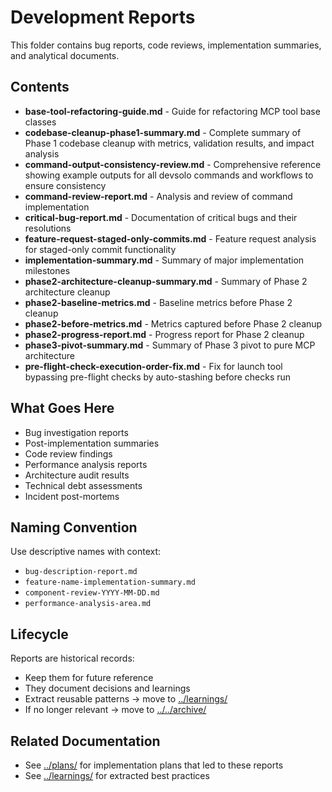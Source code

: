 # Development Reports

This folder contains bug reports, code reviews, implementation summaries, and analytical documents.

## Contents

- **base-tool-refactoring-guide.md** - Guide for refactoring MCP tool base classes
- **codebase-cleanup-phase1-summary.md** - Complete summary of Phase 1 codebase cleanup with metrics, validation results, and impact analysis
- **command-output-consistency-review.md** - Comprehensive reference showing example outputs for all devsolo commands and workflows to ensure consistency
- **command-review-report.md** - Analysis and review of command implementation
- **critical-bug-report.md** - Documentation of critical bugs and their resolutions
- **feature-request-staged-only-commits.md** - Feature request analysis for staged-only commit functionality
- **implementation-summary.md** - Summary of major implementation milestones
- **phase2-architecture-cleanup-summary.md** - Summary of Phase 2 architecture cleanup
- **phase2-baseline-metrics.md** - Baseline metrics before Phase 2 cleanup
- **phase2-before-metrics.md** - Metrics captured before Phase 2 cleanup
- **phase2-progress-report.md** - Progress report for Phase 2 cleanup
- **phase3-pivot-summary.md** - Summary of Phase 3 pivot to pure MCP architecture
- **pre-flight-check-execution-order-fix.md** - Fix for launch tool bypassing pre-flight checks by auto-stashing before checks run

## What Goes Here

- Bug investigation reports
- Post-implementation summaries
- Code review findings
- Performance analysis reports
- Architecture audit results
- Technical debt assessments
- Incident post-mortems

## Naming Convention

Use descriptive names with context:
- `bug-description-report.md`
- `feature-name-implementation-summary.md`
- `component-review-YYYY-MM-DD.md`
- `performance-analysis-area.md`

## Lifecycle

Reports are historical records:
- Keep them for future reference
- They document decisions and learnings
- Extract reusable patterns → move to [../learnings/](../learnings/)
- If no longer relevant → move to [../../archive/](../../archive/)

## Related Documentation

- See [../plans/](../plans/) for implementation plans that led to these reports
- See [../learnings/](../learnings/) for extracted best practices
